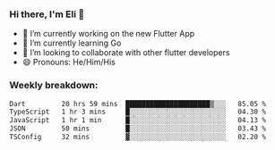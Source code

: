 ### Hi there, I'm Eli 👋
- 🔭 I’m currently working on the new Flutter App
- 🌱 I’m currently learning Go
- 🦄 I’m looking to collaborate with other flutter developers
- 😄 Pronouns: He/Him/His

### Weekly breakdown:
<!--START_SECTION:waka-->

```txt
Dart         20 hrs 59 mins  █████████████████████▒░░░   85.05 %
TypeScript   1 hr 3 mins     █░░░░░░░░░░░░░░░░░░░░░░░░   04.30 %
JavaScript   1 hr 1 min      █░░░░░░░░░░░░░░░░░░░░░░░░   04.13 %
JSON         50 mins         █░░░░░░░░░░░░░░░░░░░░░░░░   03.43 %
TSConfig     32 mins         ▓░░░░░░░░░░░░░░░░░░░░░░░░   02.20 %
```

<!--END_SECTION:waka-->
